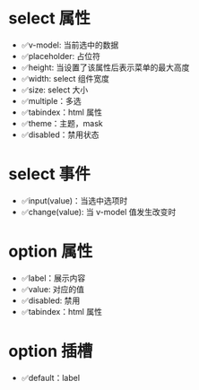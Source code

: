 # select 属性

- ✅v-model: 当前选中的数据
- ✅placeholder: 占位符
- ✅height: 当设置了该属性后表示菜单的最大高度
- ✅width: select 组件宽度
- ✅size: select 大小
- ✅multiple：多选
- ✅tabindex：html 属性
- ✅theme：主题，mask
- ✅disabled：禁用状态

# select 事件

- ✅input(value)：当选中选项时
- ✅change(value): 当 v-model 值发生改变时

# option 属性

- ✅label：展示内容
- ✅value: 对应的值
- ✅disabled: 禁用
- ✅tabindex：html 属性

# option 插槽

- ✅default：label
